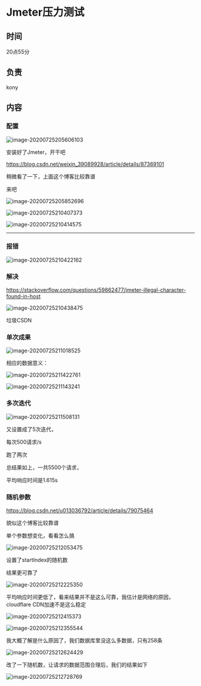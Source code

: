 # Jmeter压力测试

## 时间

20点55分

## 负责

kony

## 内容

### 配置

![image-20200725205606103](Jmeter%E5%8E%8B%E5%8A%9B%E6%B5%8B%E8%AF%95.assets/image-20200725205606103.png)

安装好了Jmeter，开干吧

https://blog.csdn.net/weixin_39089928/article/details/87369101

稍微看了一下，上面这个博客比较靠谱

来吧

![image-20200725205852696](Jmeter%E5%8E%8B%E5%8A%9B%E6%B5%8B%E8%AF%95.assets/image-20200725205852696.png)



![image-20200725210407373](Jmeter%E5%8E%8B%E5%8A%9B%E6%B5%8B%E8%AF%95.assets/image-20200725210407373.png)



![image-20200725210414575](Jmeter%E5%8E%8B%E5%8A%9B%E6%B5%8B%E8%AF%95.assets/image-20200725210414575.png)

-----

### 报错

![image-20200725210422162](Jmeter%E5%8E%8B%E5%8A%9B%E6%B5%8B%E8%AF%95.assets/image-20200725210422162.png)

### 解决



https://stackoverflow.com/questions/59862477/jmeter-illegal-character-found-in-host



![image-20200725210438475](Jmeter%E5%8E%8B%E5%8A%9B%E6%B5%8B%E8%AF%95.assets/image-20200725210438475.png)

垃圾CSDN

### 单次成果

![image-20200725211018525](Jmeter%E5%8E%8B%E5%8A%9B%E6%B5%8B%E8%AF%95.assets/image-20200725211018525.png)



相应的数据意义：

![image-20200725211422761](Jmeter%E5%8E%8B%E5%8A%9B%E6%B5%8B%E8%AF%95.assets/image-20200725211422761.png)

![image-20200725211143241](Jmeter%E5%8E%8B%E5%8A%9B%E6%B5%8B%E8%AF%95.assets/image-20200725211143241.png)

### 多次迭代

![image-20200725211508131](Jmeter%E5%8E%8B%E5%8A%9B%E6%B5%8B%E8%AF%95.assets/image-20200725211508131.png)

又设置成了5次迭代，

每次500请求/s

跑了两次

总结果如上，一共5500个请求，

平均响应时间是1.615s



### 随机参数

https://blog.csdn.net/u013036792/article/details/79075464

貌似这个博客比较靠谱

单个参数想变化，看看怎么搞



![image-20200725212053475](Jmeter%E5%8E%8B%E5%8A%9B%E6%B5%8B%E8%AF%95.assets/image-20200725212053475.png)



设置了startIndex的随机数

结果更可靠了

![image-20200725212225350](Jmeter%E5%8E%8B%E5%8A%9B%E6%B5%8B%E8%AF%95.assets/image-20200725212225350.png)

平均响应时间更低了，看来结果并不是这么可靠，我估计是网络的原因，cloudflare CDN加速不是这么稳定





![image-20200725212415373](Jmeter%E5%8E%8B%E5%8A%9B%E6%B5%8B%E8%AF%95.assets/image-20200725212415373.png)

![image-20200725212355544](Jmeter%E5%8E%8B%E5%8A%9B%E6%B5%8B%E8%AF%95.assets/image-20200725212355544.png)

我大概了解是什么原因了，我们数据库里没这么多数据，只有258条



![image-20200725212624429](Jmeter%E5%8E%8B%E5%8A%9B%E6%B5%8B%E8%AF%95.assets/image-20200725212624429.png)

改了一下随机数，让请求的数据范围合理后，我们的结果如下

![image-20200725212728769](Jmeter%E5%8E%8B%E5%8A%9B%E6%B5%8B%E8%AF%95.assets/image-20200725212728769.png)



